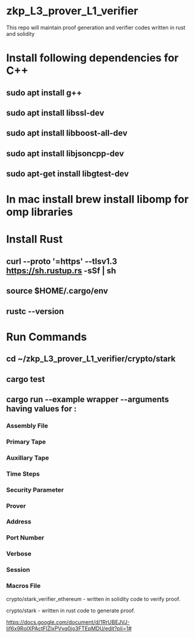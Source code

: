 # zkp_L3_prover_L1_verifier
This repo will maintain proof generation and verifier codes written in rust and solidity


# Install following dependencies for C++

## sudo apt install g++
## sudo apt install libssl-dev
## sudo apt install libboost-all-dev
## sudo apt install libjsoncpp-dev
## sudo apt-get install libgtest-dev

# In mac install brew install libomp for omp libraries

# Install Rust
## curl --proto '=https' --tlsv1.3 https://sh.rustup.rs -sSf | sh
## source $HOME/.cargo/env
## rustc --version


# Run Commands
## cd ~/zkp_L3_prover_L1_verifier/crypto/stark

## cargo test

## cargo run --example wrapper --arguments having values for  : 
   ### Assembly File
   ### Primary Tape
   ### Auxillary Tape
   ### Time Steps
   ### Security Parameter
   ### Prover
   ### Address
   ### Port Number
   ### Verbose
   ### Session
   ### Macros File



crypto/stark_verifier_ethereum - written in solidity code to verify proof.

crypto/stark - written in rust code to generate proof.

https://docs.google.com/document/d/1RrUBEJVJ-Ijf6x9RoIXPActFlZlxPVvq0jo3FTEpMDU/edit?pli=1#

